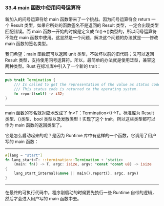 ### 33.4 main 函数中使用问号运算符

新加入的问号运算符给 main 函数带来了一个挑战。因为问号运算符会 return 一个 Result 类型，如果它所处的函数签名不是返回的 Result 类型，一定会出现类型匹配错误。而 main 函数一开始的时候是定义成 fn()->()类型的，所以问号运算符不能在 main 函数中使用。这显然是一个问题，解决这个问题的办法就是——修改 main 函数的签名类型。

我们希望：main 函数既可以返回 unit 类型，不破坏以前的旧代码；又可以返回 Result 类型，支持使用问号运算符。所以，最简单的办法就是使用泛型，兼容这两种类型。Rust 在标准库中引入了一个新的 trait：

---

```rust
pub trait Termination {
    /// Is called to get the representation of the value as status code.
    /// This status code is returned to the operating system.
    fn report(self) -> i32;
}
```

---

main 函数的签名就对应地改成了 fn<T：Termination>()->T。标准库为 Result 类型、()类型、bool 类型以及发散类型！实现了这个 trait。所以这些类型都可以作为 main 函数的返回类型了。

它是怎么启动起来的呢？是因为 Runtime 库中有这样的一个函数，它调用了用户写的 main 函数：

---

```rust
#[lang = "start"]
fn lang_start<T: ::termination::Termination + 'static>
    (main: fn() -> T, argc: isize, argv: *const *const u8) -> isize
{
    lang_start_internal(&move || main().report(), argc, argv)
}
```

---

在最终的可执行代码中，程序刚启动的时候要先执行一些 Runtime 自带的逻辑，然后才会进入用户写的 main 函数中去。

